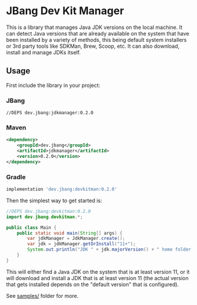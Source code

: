 # JBang Dev Kit Manager

This is a library that manages Java JDK versions on the local machine.
It can detect Java versions that are already available on the system
that have been installed by a variety of methods, this being default
system installers or 3rd party tools like SDKMan, Brew, Scoop, etc.
It can also download, install and manage JDKs itself.

## Usage

First include the library in your project:

### JBang

```
//DEPS dev.jbang:jdkmanager:0.2.0
```

### Maven

```xml
<dependency>
	<groupId>dev.jbang</groupId>
	<artifactId>jdkmanager</artifactId>
	<version>0.2.0</version>
</dependency>
```

### Gradle

```groovy
implementation 'dev.jbang:devkitman:0.2.0'
```

Then the simplest way to get started is:

```java
//DEPS dev.jbang:devkitman:0.2.0
import dev.jbang.devkitman.*;

public class Main {
	public static void main(String[] args) {
		var jdkManager = JdkManager.create();
		var jdk = jdkManager.getOrInstall("11+");
		System.out.println("JDK " + jdk.majorVersion() + " home folder " + jdk.getHome());
	}
}
```

This will either find a Java JDK on the system that is at least version 11,
or it will download and install a JDK that is at least version 11
(the actual version that gets installed depends on the "default version"
that is configured).

See [samples/](samples/) folder for more.

